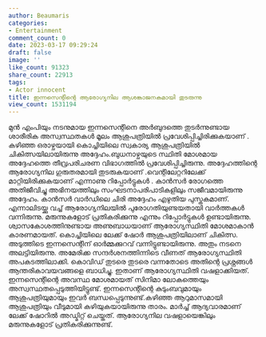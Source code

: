 ```yaml
---
author: Beaumaris
categories:
- Entertainment
comment_count: 0
date: 2023-03-17 09:29:24
draft: false
image: ''
like_count: 91323
share_count: 22913
tags:
- Actor innocent
title: ഇന്നസെന്റിന്റെ ആരോഗ്യനില ആശങ്കാജനകമായി തുടരുന്നു
view_count: 1531194
---
```


മുൻ എംപിയും നടനുമായ ഇന്നസെന്റിനെ അര്‍ബുദത്തെ തുടര്‍ന്നുണ്ടായ ശാരീരിക അസ്വസ്ഥതകള്‍ മൂലം ആശുപത്രിയില്‍ പ്രവേശിപ്പിച്ചിരിക്കുകയാണ് . കഴിഞ്ഞ ഒരാഴ്ചയായി കൊച്ചിയിലെ സ്വകാര്യ ആശുപത്രിയില്‍ ചികിത്സയിലായിരുന്നു അദ്ദേഹം.ബുധനാഴ്ചയുടെ സ്ഥിതി മോശമായ അദ്ദേഹത്തെ തീവ്രപരിചരണ വിഭാഗത്തിൽ പ്രവേശിപ്പിച്ചിരുന്നു. അദ്ദേഹത്തിന്റെ ആരോഗ്യനില ഗുരുതരമായി തുടരുകയാണ് .വെന്റിലേറ്ററിലേക്ക് മാറ്റിയിരിക്കുകയാണ് എന്നാണു റിപ്പോർട്ടുകൾ . കാൻസർ രോഗത്തെ അതിജീവിച്ചു അഭിനയത്തിലും സംഘടനാപരിപാടികളിലും സജീവമായിരുന്നു അദ്ദേഹം. കാൻസർ വാർഡിലെ ചിരി അദ്ദേഹം എഴുതിയ പുസ്തകമാണ്. എന്നാലിടയ്ക്കു വച്ച് ആരോഗ്യനിലയിൽ പുരോഗതിയുണ്ടയതായി വാർത്തകൾ വന്നിരുന്നു. മരുന്നുകളോട് പ്രതികരിക്കുന്നു എന്നും റിപ്പോർട്ടുകൾ ഉണ്ടായിരുന്നു. ശ്വാസകോശത്തിനുണ്ടായ അണുബാധയാണ് ആരോഗ്യസ്ഥിതി മോശമാകാൻ കാരണമായത്. കൊച്ചിയിലെ ലേക്ക് ഷോർ ആശുപത്രിയിലാണ് ചികിത്സ. അടുത്തിടെ ഇന്നസെന്റിന് ഓര്‍മ്മക്കുറവ് വന്നിട്ടുണ്ടായിരുന്നു. അതും നടനെ അലട്ടിയിരുന്നു. അമേരിക്ക സന്ദര്‍ശനത്തിന്നിടെ വീണത് ആരോഗ്യസ്ഥിതി അപകടത്തിലാക്കി. കൊവിഡ് തുടരെ തുടരെ വന്നതോടെ അതിന്റെ പ്രശ്നങ്ങള്‍ ആന്തരികാവയവങ്ങളെ ബാധിച്ചു. ഇതാണ് ആരോഗ്യസ്ഥിതി വഷളാക്കിയത്. ഇന്നസെന്റിന്റെ അവസ്ഥ മോശമായത് സിനിമാ ലോകത്തെയും അസ്വസ്ഥതപ്പെടുത്തിയിട്ടുണ്ട്. ഇന്നസെന്റിന്റെ കുടുംബവുമായും ആശുപത്രിയുമായും ഇവര്‍ ബന്ധപ്പെടുന്നുണ്ട്.കഴിഞ്ഞ ആറുമാസമായി ആശുപത്രിയും വീടുമായി കഴിയുകയായിരുന്നു താരം. മാര്‍ച്ച് ആദ്യവാരമാണ് ലേക്ക് ഷോറില്‍ അഡ്മിറ്റ്‌ ചെയ്തത്. ആരോഗ്യനില വഷളായെങ്കിലും മരുന്നുകളോട് പ്രതികരിക്കുന്നുണ്ട്.